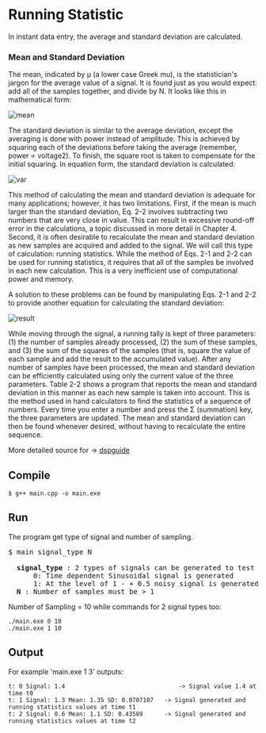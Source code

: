 # Running Statistic
In instant data entry, the average and standard deviation are calculated.

### Mean and Standard Deviation
The mean, indicated by μ (a lower case Greek mu), is the statistician's jargon for the average value of a signal. 
It is found just as you would expect: add all of the samples together, and divide by N. It looks like this in mathematical form:

![mean](http://www.dspguide.com/graphics/E_2_1.gif)  

The standard deviation is similar to the average deviation, except the averaging is done with power instead of amplitude. 
This is achieved by squaring each of the deviations before taking the average (remember, power ∝ voltage2). 
To finish, the square root is taken to compensate for the initial squaring. In equation form, the standard deviation is calculated:

![var](http://www.dspguide.com/graphics/E_2_2.gif)

This method of calculating the mean and standard deviation is adequate for many applications; however, it has two limitations. 
First, if the mean is much larger than the standard deviation, Eq. 2-2 involves subtracting two numbers that are very close in value. 
This can result in excessive round-off error in the calculations, a topic discussed in more detail in Chapter 4. Second, it is often desirable to recalculate the mean and standard deviation as new samples are acquired and added to the signal. 
We will call this type of calculation: running statistics. While the method of Eqs. 2-1 and 2-2 can be used for running statistics, it requires that all of the samples be involved in each new calculation. 
This is a very inefficient use of computational power and memory.

A solution to these problems can be found by manipulating Eqs. 2-1 and 2-2 to provide another equation for calculating the standard deviation:

![result](http://www.dspguide.com/graphics/E_2_3.gif)

While moving through the signal, a running tally is kept of three parameters: (1) the number of samples already processed, (2) the sum of these samples, and (3) the sum of the squares of the samples (that is, square the value of each sample and add the result to the accumulated value). 
After any number of samples have been processed, the mean and standard deviation can be efficiently calculated using only the current value of the three parameters. Table 2-2 shows a program that reports the mean and standard deviation in this manner as each new sample is taken into account. 
This is the method used in hand calculators to find the statistics of a sequence of numbers. Every time you enter a number and press the Σ (summation) key, the three parameters are updated. 
The mean and standard deviation can then be found whenever desired, without having to recalculate the entire sequence.  

More detailed source for -> [dspguide](http://www.dspguide.com/ch2/2.htm)

## Compile
```
$ g++ main.cpp -o main.exe
```

## Run
The program get type of signal and number of sampling.
<pre>
$ main signal_type N

  <b>signal_type </b>: 2 types of signals can be generated to test the running statistics.  
	  0: Time dependent Sinusoidal signal is generated  
	  1: At the level of 1 - + 0.5 noisy signal is generated
  <b>N </b>: Number of samples must be > 1
</pre>

Number of Sampling = 10 while commands for 2 signal types too:
```
./main.exe 0 10
./main.exe 1 10
```

## Output

For example 'main.exe 1 3' outputs:
```
t: 0 Signal: 1.4                                -> Signal value 1.4 at time t0
t: 1 Signal: 1.3 Mean: 1.35 SD: 0.0707107	-> Signal generated and running statistics values at time t1
t: 2 Signal: 0.6 Mean: 1.1 SD: 0.43589		-> Signal generated and running statistics values at time t2
```
